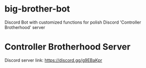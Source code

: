 # big-brother-bot
Discord Bot with customized functions for polish Discord 'Controller Brotherhood' server

# Controller Brotherhood Server
Discord server link: https://discord.gg/g9EBaKpr
